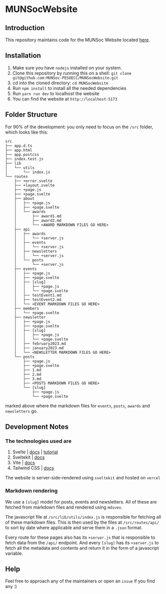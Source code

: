 # MUNSocWebsite

## Introduction

This repository maintains code for the MUNSoc Website located [here](https://munsocecc.vercel.app).

## Installation

1. Make sure you have `nodejs` installed on your system.
2. Clone this repository by running this on a shell: `git clone git@github.com:MUNSoc-PESUECC/MUNSocWebsite.git`
3. cd into the cloned directory: `cd MUNSocWebsite`
4. Run `npm install` to install all the needed dependencies
5. Run `yarn run dev` to localhost the website
6. You can find the website at `http://localhost:5173`

## Folder Structure

For 90% of the development: you only need to focus on the `/src` folder, which looks like this:

```shell
src
├── app.d.ts
├── app.html
├── app.postcss
├── index.test.js
├── lib
│   └── utils
│       └── index.js
└── routes
    ├── +error.svelte
    ├── +layout.svelte
    ├── +page.js
    ├── +page.svelte
    ├── about
    │   ├── +page.js
    │   ├── +page.svelte
    │   └── awards
    │       ├── award1.md
    │       ├── award2.md
    │       └── <AWARD MARKDOWN FILES GO HERE>
    ├── api
    │   ├── awards
    │   │   └── +server.js
    │   ├── events
    │   │   └── +server.js
    │   ├── newsletters
    │   │   └── +server.js
    │   └── posts
    │       └── +server.js
    ├── events
    │   ├── +page.js
    │   ├── +page.svelte
    │   ├── [slug]
    │   │   ├── +page.js
    │   │   └── +page.svelte
    │   ├── testEvent1.md
    │   ├── testEvent2.md
    │   └── <EVENT MARKDOWN FILES GO HERE>
    ├── members
    │   └── +page.svelte
    ├── newsletter
    │   ├── +page.js
    │   ├── +page.svelte
    │   ├── [slug]
    │   │   ├── +page.js
    │   │   └── +page.svelte
    │   ├── february2023.md
    │   ├── january2023.md
    │   └── <NEWSLETTER MARKDOWN FILES GO HERE>
    └── posts
        ├── +page.js
        ├── +page.svelte
        ├── 1.md
        ├── 2.md
        ├── 3.md
        ├── <POSTS MARKDOWN FILES GO HERE>
        └── [slug]
            ├── +page.js
            └── +page.svelte
```

marked above where the markdown files for `events`, `posts`, `awards` and `newsletters` go.

## Development Notes

### The technologies used are

1. Svelte | [docs](https://svelte.dev/docs) | [tutorial](https://svelte.dev/tutorial/basics)
2. Sveltekit | [docs](https://kit.svelte.dev/docs/introduction)
3. Vite | [docs](https://vitejs.dev/guide/)
4. Tailwind CSS | [docs](https://tailwindcss.com/docs/installation)

The website is server-side-rendered using `sveltekit` and hosted on `vercel`

### Markdown rendering

We use a `[slug]` model for posts, events and newsletters. All of these are fetched from markdown files and rendered using `mdsvex`.

The javascript file at `/src/lib/utils/index.js` is responsible for fetching all of these markdown files. This is then used by the files at `/src/routes/api/` to sort by date where applicable and serve them in a `.json` format.

Every route for these pages also has its `+server.js` that is responsible to fetch data from the `/api/` endpoint. And every `[slug]` has its `+server.js` to fetch all the metadata and contents and return it in the form of a javascript variable.

## Help

Feel free to approach any of the maintainers or open an `issue` if you find any :)
